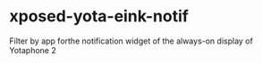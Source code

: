 # xposed-yota-eink-notif
Filter by app forthe notification widget of the always-on display of Yotaphone 2 
